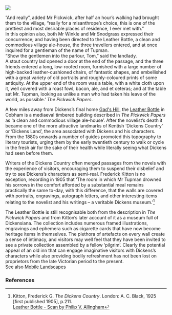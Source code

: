 <a href="https://dev.visual-essays.app"><img src="https://dev-visual-essays.netlify.app/images/ve-button.png"></a>
<param ve-config title="Leather Bottle, The Street, Cobham, Gravesend" author="Carolyn Oulton" layout="vtl">

<param title="Cobham" eid="Q949561">
<param title="Gravesend" eid="Q676689">

”And really”, added Mr Pickwick, after half an hour’s walking had brought them to the village, “really for a misanthrope’s choice, this is one of the prettiest and most desirable places of residence, I ever met with.”   
In this opinion also, both Mr Winkle and Mr Snodgrass expressed their concurrence; and having been directed to the Leather Bottle, a clean and commodious village ale-house, the three travellers entered, and at once inquired for a gentleman of the name of Tupman.   
“Show the gentlemen into the parlour, Tom,” said the landlady.   
A stout country lad opened a door at the end of the passage, and the three friends entered a long, low-roofed room, furnished with a large number of high-backed leather-cushioned chairs, of fantastic shapes, and embellished with a great variety of old portraits and roughly-coloured prints of some antiquity. At the upper end of the room was a table, with a white cloth upon it, well covered with a roast fowl, bacon, ale, and et ceteras; and at the table sat Mr. Tupman, looking as unlike a man who had taken his leave of the world, as possible.’ _The Pickwick Papers_.   
<param ve-image url="images/leather-bottle.jpg" label="Leather Bottle" attribution="Scan by Philip V. Allingham, www.victorianweb.org">  

A few miles away from Dickens’s final home [Gad's Hill](/dickens-gads-hill), the [Leather Bottle](http://www.theleatherbottle.pub/) in Cobham  is a mediaeval timbered building described in _The Pickwick Papers_ as ‘a clean and commodious village ale-house’. After the novelist’s death it became one of the more attractive landmarks of Kentish ‘Dickens Country’ or ‘Dickens Land’, the area associated with Dickens and his characters. From the 1880s onwards a number of guides promoted this topography to literary tourists, urging them by the early twentieth century to walk or cycle in the fresh air for the sake of their health while literally seeing what Dickens had seen before them. 
<param ve-image url="https://stor.artstor.org/stor/5aae08bd-3755-49e9-b144-25809d990abe" label="Leather Bottle" attribution="Benjamin Mortley">

Writers of the Dickens Country often merged passages from the novels with the experience of visitors, encouraging them to suspend their disbelief and try to see Dickens’s characters as semi-real.  Frederick Kitton is no exception, recording in 1905 that ‘The room in which Mr Tupman drowned his sorrows in the comfort afforded by a substantial meal remains practically the same to-day, with this difference, that the walls are covered with portraits, engravings, autograph letters, and other interesting items relating to the novelist and his writings – a veritable Dickens museum.’[^ref1]
<param ve-image url=https://stor.artstor.org/stor/5aae08bd-3755-49e9-b144-25809d990abe" label="Leather Bottle" attribution="Benjamin Mortley">  

The Leather Bottle is still recognisable both from the description in _The Pickwick Papers_ and from Kitton’s later account of it as a museum full of Dickensiana. The collection includes numerous framed illustrations, engravings and ephemera such as cigarette cards that have now become heritage items in themselves. The plethora of artefacts on every wall create a sense of intimacy, and visitors may well feel that they have been invited to see a private collection assembled by a fellow ‘pilgrim’. Clearly the potential appeal of an old inn that can engage imaginative visitors with Dickens’s characters while also providing bodily refreshment has not been lost on proprietors from the late Victorian period to the present.    
See also [Mobile Landscapes](mobile-landscape)
<param ve-image url="https://stor.artstor.org/stor/e3cea4a0-257a-41c5-836a-6a9a7e73be07" label="Leather Bottle" attribution="Benjamin Mortley">  

### References

[^ref1]: Kitton, Frederick G. _The Dickens Country_. London: A. C. Black, 1925 [first published 1905], p.211.   
[Leather Bottle - Scan by Philip V. Allingham](http://www.victorianweb.org/painting/haslehust/27.html)

